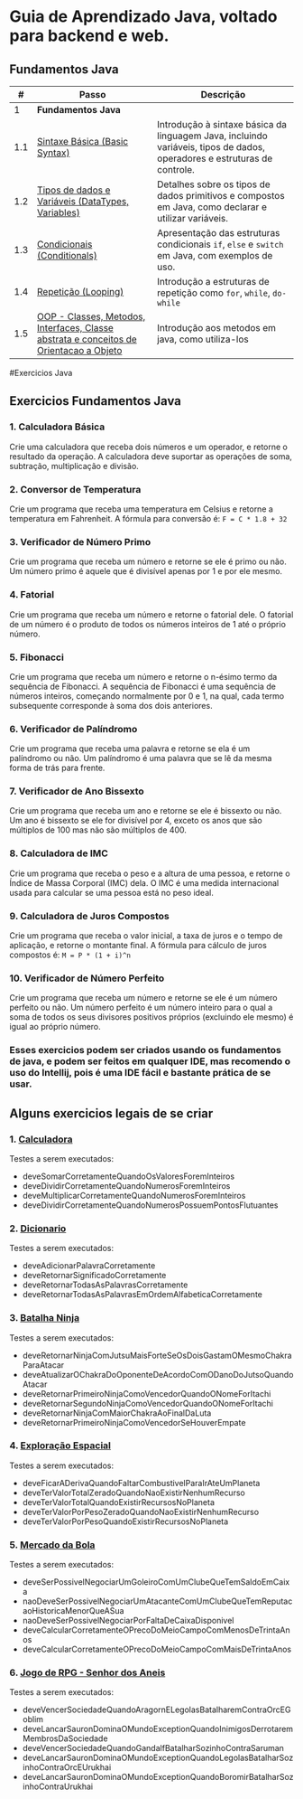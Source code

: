 # Guia de Aprendizado Java, voltado para backend e web.
## Fundamentos Java

| #   | Passo                                                                                                                         | Descrição |
|-----|-------------------------------------------------------------------------------------------------------------------------------|---|
| 1   | **Fundamentos Java**                                                                                                          |  |
| 1.1 | [Sintaxe Básica (Basic Syntax)](https://www.youtube.com/watch?v=oChb2FdQUAw)                                                  | Introdução à sintaxe básica da linguagem Java, incluindo variáveis, tipos de dados, operadores e estruturas de controle. |
| 1.2 | [Tipos de dados e Variáveis (DataTypes, Variables)](https://www.youtube.com/playlist?list=PLl_jnZykz8pTsfOk_gsAiIZL0JWDD1d20) | Detalhes sobre os tipos de dados primitivos e compostos em Java, como declarar e utilizar variáveis. |
| 1.3 | [Condicionais (Conditionals)](https://www.youtube.com/watch?v=1oEsU9k1n0M)                                                    | Apresentação das estruturas condicionais `if`, `else` e `switch` em Java, com exemplos de uso. |
| 1.4 | [Repetição (Looping)](https://www.youtube.com/playlist?list=PLl_jnZykz8pR91asTEOK8pYgZWE6aBOwn)                               | Introdução a estruturas de repetição como `for`, `while`, `do-while` |
| 1.5 | [OOP - Classes, Metodos, Interfaces, Classe abstrata e conceitos de Orientacao a Objeto](https://www.youtube.com/playlist?list=PLesCEcYj003RzkQBaNOOl7zwlIGOfeo1y)                                    | Introdução aos metodos em java, como utiliza-los |


#Exercicios Java
## Exercicios Fundamentos Java
### 1. Calculadora Básica
Crie uma calculadora que receba dois números e um operador, e retorne o resultado da operação. A calculadora deve suportar as operações de soma, subtração, multiplicação e divisão.

### 2. Conversor de Temperatura
Crie um programa que receba uma temperatura em Celsius e retorne a temperatura em Fahrenheit. A fórmula para conversão é: `F = C * 1.8 + 32`

### 3. Verificador de Número Primo
Crie um programa que receba um número e retorne se ele é primo ou não. Um número primo é aquele que é divisível apenas por 1 e por ele mesmo.

### 4. Fatorial
Crie um programa que receba um número e retorne o fatorial dele. O fatorial de um número é o produto de todos os números inteiros de 1 até o próprio número.

### 5. Fibonacci
Crie um programa que receba um número e retorne o n-ésimo termo da sequência de Fibonacci. A sequência de Fibonacci é uma sequência de números inteiros, começando normalmente por 0 e 1, na qual, cada termo subsequente corresponde à soma dos dois anteriores.

### 6. Verificador de Palíndromo
Crie um programa que receba uma palavra e retorne se ela é um palíndromo ou não. Um palíndromo é uma palavra que se lê da mesma forma de trás para frente.

### 7. Verificador de Ano Bissexto
Crie um programa que receba um ano e retorne se ele é bissexto ou não. Um ano é bissexto se ele for divisível por 4, exceto os anos que são múltiplos de 100 mas não são múltiplos de 400.

### 8. Calculadora de IMC
Crie um programa que receba o peso e a altura de uma pessoa, e retorne o Índice de Massa Corporal (IMC) dela. O IMC é uma medida internacional usada para calcular se uma pessoa está no peso ideal.

### 9. Calculadora de Juros Compostos
Crie um programa que receba o valor inicial, a taxa de juros e o tempo de aplicação, e retorne o montante final. A fórmula para cálculo de juros compostos é: `M = P * (1 + i)^n`

### 10. Verificador de Número Perfeito
Crie um programa que receba um número e retorne se ele é um número perfeito ou não. Um número perfeito é um número inteiro para o qual a soma de todos os seus divisores positivos próprios (excluindo ele mesmo) é igual ao próprio número.

### Esses exercicios podem ser criados usando os fundamentos de java, e podem ser feitos em qualquer IDE, mas recomendo o uso do Intellij, pois é uma IDE fácil e bastante prática de se usar.

## Alguns exercicios legais de se criar

### 1. [Calculadora](https://github.com/phsouzaro/guide/blob/master/calculadora.md)
Testes a serem executados:
- deveSomarCorretamenteQuandoOsValoresForemInteiros
- deveDividirCorretamenteQuandoNumerosForemInteiros
- deveMultiplicarCorretamenteQuandoNumerosForemInteiros
- deveDividirCorretamenteQuandoNumerosPossuemPontosFlutuantes


### 2. [Dicionario](https://github.com/phsouzaro/guide/blob/master/Dicionario.md)
Testes a serem executados:
- deveAdicionarPalavraCorretamente
- deveRetornarSignificadoCorretamente
- deveRetornarTodasAsPalavrasCorretamente
- deveRetornarTodasAsPalavrasEmOrdemAlfabeticaCorretamente

### 3. [Batalha Ninja](https://github.com/phsouzaro/guide/blob/master/batalha_ninja.md)
Testes a serem executados:
- deveRetornarNinjaComJutsuMaisForteSeOsDoisGastamOMesmoChakraParaAtacar
- deveAtualizarOChakraDoOponenteDeAcordoComODanoDoJutsoQuandoAtacar
- deveRetornarPrimeiroNinjaComoVencedorQuandoONomeForItachi
- deveRetornarSegundoNinjaComoVencedorQuandoONomeForItachi
- deveRetornarNinjaComMaiorChakraAoFinalDaLuta
- deveRetornarPrimeiroNinjaComoVencedorSeHouverEmpate

### 4. [Exploração Espacial](https://github.com/phsouzaro/guide/blob/master/exploracao_espacial.md)
Testes a serem executados:
- deveFicarADerivaQuandoFaltarCombustivelParaIrAteUmPlaneta
- deveTerValorTotalZeradoQuandoNaoExistirNenhumRecurso
- deveTerValorTotalQuandoExistirRecursosNoPlaneta
- deveTerValorPorPesoZeradoQuandoNaoExistirNenhumRecurso
- deveTerValorPorPesoQuandoExistirRecursosNoPlaneta


### 5. [Mercado da Bola](https://github.com/phsouzaro/guide/blob/master/mercado_da_bola.md)
Testes a serem executados:
- deveSerPossivelNegociarUmGoleiroComUmClubeQueTemSaldoEmCaixa
- naoDeveSerPossivelNegociarUmAtacanteComUmClubeQueTemReputacaoHistoricaMenorQueASua
- naoDeveSerPossivelNegociarPorFaltaDeCaixaDisponivel
- deveCalcularCorretamenteOPrecoDoMeioCampoComMenosDeTrintaAnos
- deveCalcularCorretamenteOPrecoDoMeioCampoComMaisDeTrintaAnos


### 6. [Jogo de RPG - Senhor dos Aneis](https://github.com/phsouzaro/guide/blob/master/senhor_dos_aneis.md)
Testes a serem executados:
- deveVencerSociedadeQuandoAragornELegolasBatalharemContraOrcEGoblim
- deveLancarSauronDominaOMundoExceptionQuandoInimigosDerrotaremMembrosDaSociedade
- deveVencerSociedadeQuandoGandalfBatalharSozinhoContraSaruman
- deveLancarSauronDominaOMundoExceptionQuandoLegolasBatalharSozinhoContraOrcEUrukhai
- deveLancarSauronDominaOMundoExceptionQuandoBoromirBatalharSozinhoContraUrukhai

